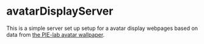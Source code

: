 avatarDisplayServer
===================

This is a simple server set up setup for a avatar display webpages based on data from [the PIE-lab avatar wallpaper](https://github.com/7yl4r/AvatarWallpaper).
